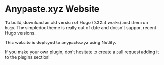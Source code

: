 # Anypaste.xyz Website

To build, download an old version of Hugo (0.32.4 works) and then run `hugo`. The simpledoc theme is
really out of date and doesn't support recent Hugo versions.

This website is deployed to anypaste.xyz using Netlify.

If you make your own plugin, don't hesitate to create a pull request adding it to the plugins
section!
